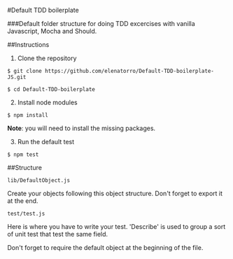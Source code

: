 #Default TDD boilerplate

###Default folder structure for doing TDD excercises with vanilla Javascript, Mocha and Should.

##Instructions

1. Clone the repository

```
$ git clone https://github.com/elenatorro/Default-TDD-boilerplate-JS.git

$ cd Default-TDD-boilerplate
```
2. Install node modules

```
$ npm install
```

**Note**: you will need to install the missing packages.

3. Run the default test

```
$ npm test
```

##Structure

```
lib/DefaultObject.js
```

Create your objects following this object structure. Don't forget to export it at the end.

```
test/test.js
```
Here is where you have to write your test. 'Describe' is used to group a sort of unit test that test the same field.

Don't forget to require the default object at the beginning of the file.
